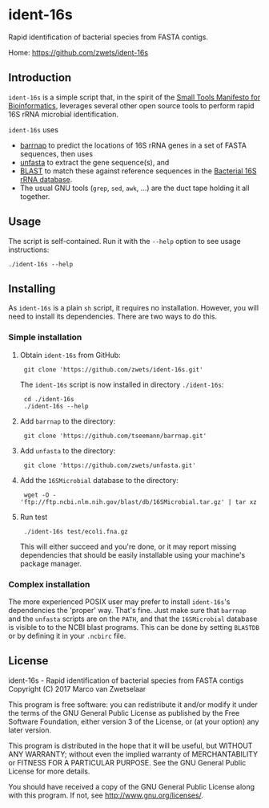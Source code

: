 # ident-16s

Rapid identification of bacterial species from FASTA contigs.

Home: https://github.com/zwets/ident-16s


## Introduction

`ident-16s` is a simple script that, in the spirit of the
[Small Tools Manifesto for Bioinformatics](https://github.com/pjotrp/bioinformatics),
leverages several other open source tools to perform rapid 16S rRNA
microbial identification.

`ident-16s` uses 
* [barrnap](https://github.com/tseemann/barrnap) to predict the locations
  of 16S rRNA genes in a set of FASTA sequences, then uses
* [unfasta](https://io.zwets.it/unfasta) to extract the gene sequence(s), and
* [BLAST](https://en.wikipedia.org/wiki/BLAST) to match these against reference sequences in the
  [Bacterial 16S rRNA database](https://www.ncbi.nlm.nih.gov/genomes/static/refseqtarget.html).
* The usual GNU tools (`grep`, `sed`, `awk`, ...) are the duct tape holding
  it all together.


## Usage

The script is self-contained.  Run it with the `--help` option to see usage
instructions:

    ./ident-16s --help


## Installing

As `ident-16s` is a plain `sh` script, it requires no installation.  However,
you will need to install its dependencies.  There are two ways to do this.

### Simple installation

1. Obtain `ident-16s` from GitHub:

        git clone 'https://github.com/zwets/ident-16s.git'

   The `ident-16s` script is now installed in directory `./ident-16s`:

        cd ./ident-16s
        ./ident-16s --help

1. Add `barrnap` to the directory:

        git clone 'https://github.com/tseemann/barrnap.git'

1. Add `unfasta` to the directory:

        git clone 'https://github.com/zwets/unfasta.git'

1. Add the `16SMicrobial` database to the directory:

        wget -O - 'ftp://ftp.ncbi.nlm.nih.gov/blast/db/16SMicrobial.tar.gz' | tar xz

1. Run test

        ./ident-16s test/ecoli.fna.gz

   This will either succeed and you're done, or it may report missing
   dependencies that should be easily installable using your machine's
   package manager.

### Complex installation

The more experienced POSIX user may prefer to install `ident-16s`'s
dependencies the 'proper' way.  That's fine.  Just make sure that `barrnap`
and the `unfasta` scripts are on the `PATH`, and that the `16SMicrobial`
database is visible to to the NCBI blast programs. This can be done by
setting `BLASTDB` or by defining it in your `.ncbirc` file.


## License

ident-16s - Rapid identification of bacterial species from FASTA contigs  
Copyright (C) 2017  Marco van Zwetselaar

This program is free software: you can redistribute it and/or modify
it under the terms of the GNU General Public License as published by
the Free Software Foundation, either version 3 of the License, or
(at your option) any later version.

This program is distributed in the hope that it will be useful,
but WITHOUT ANY WARRANTY; without even the implied warranty of
MERCHANTABILITY or FITNESS FOR A PARTICULAR PURPOSE.  See the
GNU General Public License for more details.

You should have received a copy of the GNU General Public License
along with this program.  If not, see <http://www.gnu.org/licenses/>.

